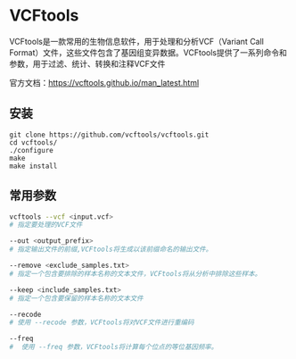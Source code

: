 # VCFtools

VCFtools是一款常用的生物信息软件，用于处理和分析VCF（Variant Call Format）文件，这些文件包含了基因组变异数据。VCFtools提供了一系列命令和参数，用于过滤、统计、转换和注释VCF文件

官方文档：<https://vcftools.github.io/man_latest.html>

## 安装

```
git clone https://github.com/vcftools/vcftools.git
cd vcftools/
./configure
make
make install
```



## 常用参数

```sh
vcftools --vcf <input.vcf> 
# 指定要处理的VCF文件

--out <output_prefix>
# 指定输出文件的前缀,VCFtools将生成以该前缀命名的输出文件。

--remove <exclude_samples.txt>
# 指定一个包含要排除的样本名称的文本文件，VCFtools将从分析中排除这些样本。

--keep <include_samples.txt>
# 指定一个包含要保留的样本名称的文本文件

--recode
# 使用 --recode 参数，VCFtools将对VCF文件进行重编码

--freq
#  使用 --freq 参数，VCFtools将计算每个位点的等位基因频率。
```